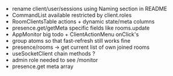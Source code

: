 -   rename client/user/sessions using Naming section in README
-   CommandList available restricted by client.roles
-   RoomClientsTable actions + dynamic state/meta columns
-   presence.get/getMeta specific fields like rooms.update
-   AppMonitor big todo + ClientActionMenu onClick's
-   group atoms so that fast-refresh still works fine
-   presence/rooms -> get current list of own joined rooms
-   useSocketClient chain methods ?
-   admin role needed to see /monitor
-   presence.get meta array
